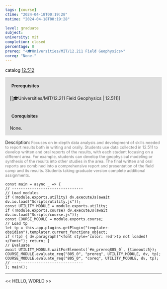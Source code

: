 ```yaml
---
tags: [course]
ctime: "2024-04-18T00:19:28"
mstime: "2024-04-18T00:19:28"

level: graduate
subject: 
university: mit
completion: closed
percentage: 0
prereq: "<🎓Universities/MIT/12.211 Field Geophysics>"
coreq: "None."
---
```


catalog [12.512](http://student.mit.edu/catalog/m12b.html#12.512)

<span style="display: block; padding: 15px; background-color: rgb(100, 100, 100, 0.2);"><font id="m_prereq805_0" style="display: block; font-family: Arial, sans-serif; font-weight: bold; padding: 5px">Prerequisites</font><br><span id="prereq805_0">[[🎓Universities/MIT/12.211 Field Geophysics | 12.511]]</span></span>
<span style="display: block; padding: 15px; background-color: rgb(100, 100, 100, 0.2);"><font id="m_coreq805_0" style="display: block; font-family: Arial, sans-serif; font-weight: bold; padding: 5px">Corequisites</font><br><span id="coreq805_0">None.</span></span>

<font style="">Description:</font>
<font style="color: grey; font-size: 0.8rem;">Focuses on in-depth data analysis and development of skills needed to report results both in writing and orally. Students use data collected in 12.511 to develop written and oral reports of the results, with each student focusing on a different area. For example, students can develop the geophysical modeling or synthesis of the results into other studies in the area. The final written and oral reports are combined into a comprehensive report and presentation of the field camp and its results. Students taking graduate version complete additional assignments.</font>

```dataviewjs
const main = async _ => {
// --------------------------------
// Load modules
if (!module.exports.utility) dv.executeJs(await dv.io.load("Scripts/utility.js"));
const UTILITY_MODULE = module.exports.utility;
if (!module.exports.course) dv.executeJs(await dv.io.load("Scripts/course.js"));
const COURSE_MODULE = module.exports.course;
// Load tp
let tp = this.app.plugins.getPlugin("templater-obsidian").templater.current_functions_object;
if (!tp) { dv.paragraph("<font style='color: red'>tp not loaded!</font>"); return; }
// Evaluate
await UTILITY_MODULE.waitForElements(`#m_prereq805_0`, {timeout:5});
COURSE_MODULE.evaluate_req("805_0", "prereq", UTILITY_MODULE, dv, tp);
COURSE_MODULE.evaluate_req("805_0", "coreq", UTILITY_MODULE, dv, tp);
// --------------------------------
}; main();
```

---

<< HELLO, WORLD >>
